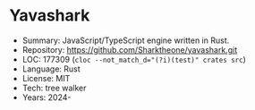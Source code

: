 # Yavashark

* Summary:    JavaScript/TypeScript engine written in Rust.
* Repository: https://github.com/Sharktheone/yavashark.git
* LOC:        177309 (`cloc --not_match_d="(?i)(test)" crates src`)
* Language:   Rust
* License:    MIT
* Tech:       tree walker
* Years:      2024-

